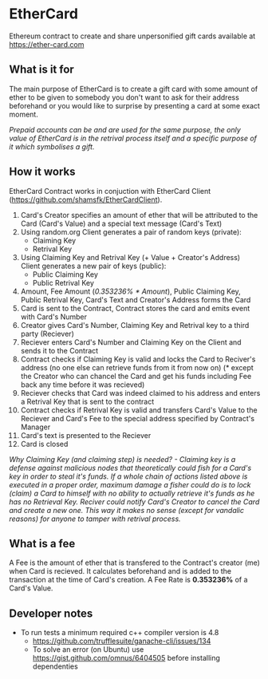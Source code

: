 # EtherCard
Ethereum contract to create and share unpersonified gift cards available at https://ether-card.com

## What is it for
The main purpose of EtherCard is to create a gift card with some amount of ether to be given to somebody you don't want to ask for their address beforehand or you would like to surprise by presenting a card at some exact moment.

_Prepaid accounts can be and are used for the same purpose, the only value of EtherCard is in the retrival process itself and a specific purpose of it which symbolises a gift._

## How it works
EtherCard Contract works in conjuction with EtherCard Client (https://github.com/shamsfk/EtherCardClient).

1. Card's Creator specifies an amount of ether that will be attributed to the Card (Card's Value) and a special text message (Card's Text)
2. Using random.org Client generates a pair of random keys (private):
    * Claiming Key
    * Retrival Key
3. Using Claiming Key and Retrival Key (+ Value + Creator's Address) Client generates a new pair of keys (public):
    * Public Claiming Key
    * Public Retrival Key
4. Amount, Fee Amount (_0.353236% * Amount_), Public Claiming Key, Public Retrival Key, Card's Text and Creator's Address forms the Card
5. Card is sent to the Contract, Contract stores the card and emits event with Card's Number
6. Creator gives Card's Number, Claiming Key and Retrival key to a third party (Reciever)
7. Reciever enters Card's Number and Claiming Key on the Client and sends it to the Contract
8. Contract checks if Claiming Key is valid and locks the Card to Reciver's address (no one else can retrieve funds from it from now on) (* except the Creator who can chancel the Card and get his funds including Fee back any time before it was recieved)
9. Reciever checks that Card was indeed claimed to his address and enters a Retrival Key that is sent to the contract
10. Contract checks if Retrival Key is valid and transfers Card's Value to the Reciever and Card's Fee to the special address specified by Contract's Manager
11. Card's text is presented to the Reciever
12. Card is closed

_Why Claiming Key (and claiming step) is needed? - Claiming key is a defense against malicious nodes that theoretically could fish for a Card's key in order to steal it's funds. If a whole chain of actions listed above is executed in a proper order, maximum damage a fisher could do is to lock (claim) a Card to himself with no ability to actually retrieve it's funds as he has no Retrieval Key. Reciver could notify Card's Creator to cancel the Card and create a new one. This way it makes no sense (except for vandalic reasons) for anyone to tamper with retrival process._

## What is a fee
A Fee is the amount of ether that is transfered to the Contract's creator (me) when Card is recieved. It calculates beforehand and is added to the transaction at the time of Card's creation. A Fee Rate is **0.353236%** of a Card's Value.

## Developer notes
* To run tests a minimum required c++ compiler version is 4.8
    * https://github.com/trufflesuite/ganache-cli/issues/134
    * To solve an error (on Ubuntu) use https://gist.github.com/omnus/6404505 before installing dependenties
